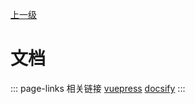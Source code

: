 [上一级](../)

# 文档

::: page-links 相关链接
[vuepress](/framework/vuepress) [docsify](/framework/docsify) 
:::
